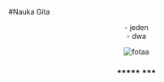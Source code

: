 #Nauka Gita

<center>- jeden
<center>- dwa

![fotaa](https://mir-s3-cdn-cf.behance.net/project_modules/max_1200/c9fab797413323.5ec479d4d5924.jpg)

<center><h3> ***** *** </h3>
